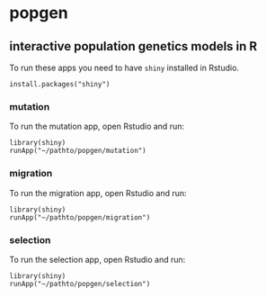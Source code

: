 # popgen

## interactive population genetics models in R

To run these apps you need to have `shiny` installed in Rstudio.

```
install.packages("shiny")

```

### mutation

To run the mutation app, open Rstudio and run:

```
library(shiny)
runApp("~/pathto/popgen/mutation")
```

### migration

To run the migration app, open Rstudio and run:

```
library(shiny)
runApp("~/pathto/popgen/migration")
```

### selection

To run the selection app, open Rstudio and run:

```
library(shiny)
runApp("~/pathto/popgen/selection")
```

